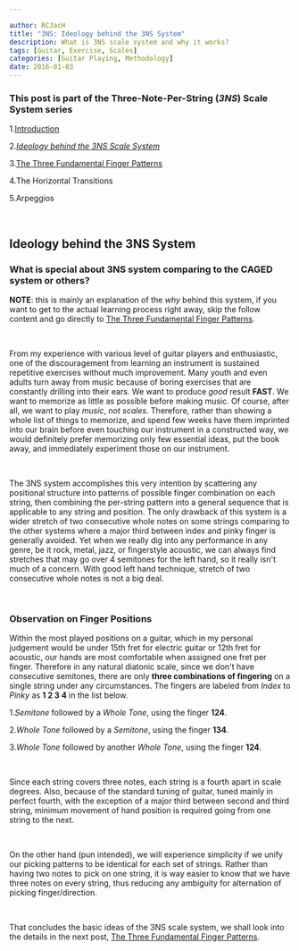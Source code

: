 ```yaml
---

author: RCJacH
title: "3NS: Ideology behind the 3NS System"
description: What is 3NS scale system and why it works?
tags: [Guitar, Exercise, Scales]
categories: [Guitar Playing, Methodology]
date: 2016-01-03
---
```



### This post is part of the **Three-Note-Per-String** (*3NS*) Scale System series

1.[Introduction](../three-note-per-string-scale-system)

2.*[Ideology behind the 3NS Scale System](../3ns-ideology-behind-the-3ns-scale-system)*

3.[The Three Fundamental Finger Patterns](../3ns-the-three-fundamental-finger-patterns)

4.The Horizontal Transitions

5.Arpeggios

<br>

## Ideology behind the 3NS System

### What is special about 3NS system comparing to the CAGED system or others?

**NOTE**: this is mainly an explanation of the *why* behind this system, if you want to get to the actual learning process right away, skip the follow content and go directly to [The Three Fundamental Finger Patterns](/3NS-The-Three-Fundamental-FInger-Patterns).

<br>

From my experience with various level of guitar players and enthusiastic, one of the discouragement from learning an instrument is sustained repetitive exercises without much improvement. Many youth and even adults turn away from music because of boring exercises that are constantly drilling into their ears. We want to produce *good* result **FAST**. We want to memorize as little as possible before making music. Of course, after all, we want to play *music*, *not scales*. Therefore, rather than showing a whole list of things to memorize, and spend few weeks have them imprinted into our brain before even touching our instrument in a constructed way, we would definitely prefer memorizing only few essential ideas, put the book away, and immediately experiment those on our instrument.

<br>

The 3NS system accomplishes this very intention by scattering any positional structure into patterns of possible finger combination on each string, then combining the per-string pattern into a general sequence that is applicable to any string and position. The only drawback of this system is a wider stretch of two consecutive whole notes on some strings comparing to the other systems where a major third between index and pinky finger is generally avoided. Yet when we really dig into any performance in any genre, be it rock, metal, jazz, or fingerstyle acoustic, we can always find stretches that may go over 4 semitones for the left hand, so it really isn't much of a concern. With good left hand technique, stretch of two consecutive whole notes is not a big deal.

<br>

### Observation on Finger Positions

Within the most played positions on a guitar, which in my personal judgement would be under 15th fret for electric guitar or 12th fret for acoustic, our hands are most comfortable when assigned one fret per finger. Therefore in any natural diatonic scale, since we don't have consecutive semitones, there are only **three combinations of fingering** on a single string under any circumstances. The fingers are labeled from *Index* to *Pinky* as **1 2 3 4** in the list below.

1.*Semitone* followed by a *Whole Tone*, using the finger **124**.

2.*Whole Tone* followed by a *Semitone*, using the finger **134**.

3.*Whole Tone* followed by another *Whole Tone*, using the finger **124**.

<br>

Since each string covers three notes, each string is a fourth apart in scale degrees. Also, because of the standard tuning of guitar, tuned mainly in perfect fourth, with the exception of a major third between second and third string, minimum movement of hand position is required going from one string to the next.

<br>

On the other hand (pun intended), we will experience simplicity if we unify our picking patterns to be identical for each set of strings. Rather than having two notes to pick on one string, it is way easier to know that we have three notes on every string, thus reducing any ambiguity for alternation of picking finger/direction.

<br>

That concludes the basic ideas of the 3NS scale system, we shall look into the details in the next post, [The Three Fundamental Finger Patterns](/3NS-The-Three-Fundamental-FInger-Patterns).